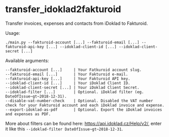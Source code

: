 # transfer_idoklad2fakturoid
Transfer invoices, expenses and contacts from iDoklad to Fakturoid.

Usage:
```
./main.py --fakturoid-account [...] --fakturoid-email [...] --fakturoid-api-key [...] --idoklad-client-id [...] --idoklad-client-secret [...]
```

Available arguments:
```
--fakturoid-account [...]     | Your Fatkuroid account slug.
--fakturoid-email [...]       | Your Fakturoid e-mail.
--fakturoid-api-key [...]     | Your Fakturoid API key.
--idoklad-client-id [...]     | Your iDoklad Client ID.
--idoklad-client-secret [...] | Your iDoklad Client Secret.
--idoklad-filter [...]        | Optional. iDoklad filter (eg. DateOfIssue~gt~2018-12-31).
--disable-vat-number-check    | Optional. Disabled the VAT number check for your Fakturoid account and each iDoklad invoice and expense.
--export-idoklad-as-pdf       | Optional. Export the iDoklad invoices and expenses as PDF.
```
More about filters can be found here: https://api.idoklad.cz/Help/v2/, enter it like this `--idoklad-filter DateOfIssue~gt~2018-12-31`.

